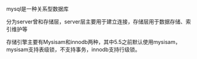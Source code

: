 mysql是一种关系型数据库



分为server曾和存储层，server层主要用于建立连接，存储层用于数据存储、索引维护等

存储引擎主要有Mysisam和innodb两种，其中5.5之前默认使用mysisam，mysisam支持表级锁，不支持事务，innodb支持行级锁。

